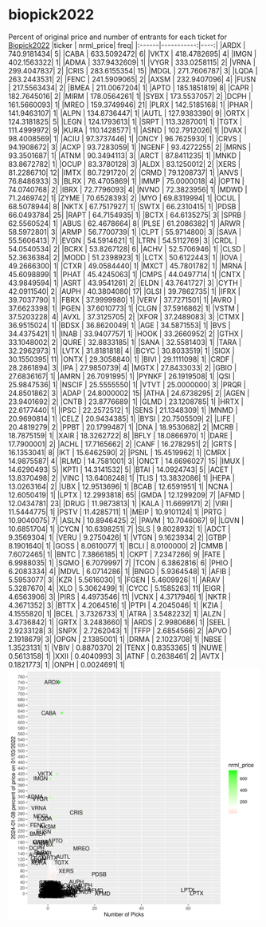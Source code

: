 # biopick2022
Percent of original price and number of entrants for each ticket for [Biopick2022](https://twitter.com/hashtag/Biopick2022)
|ticker |  nrml_price| freq|
|:------|-----------:|----:|
|ARDX   | 740.9181434|    5|
|CABA   | 633.5092472|    6|
|VKTX   | 418.4782695|    4|
|IMGN   | 402.1563322|    1|
|ADMA   | 337.9432609|    1|
|VYGR   | 333.0258115|    2|
|VRNA   | 299.4047837|    2|
|CRIS   | 283.6155354|   15|
|MDGL   | 271.7606787|    3|
|LQDA   | 263.2443531|    2|
|FENC   | 241.5909065|    2|
|AXSM   | 232.9407096|    4|
|FUSN   | 217.5563434|    2|
|BMEA   | 211.0067204|    1|
|APTO   | 185.1851819|    8|
|CAPR   | 182.7645016|    2|
|MIRM   | 178.0564261|    1|
|SYBX   | 173.5537057|    2|
|DCPH   | 161.5660093|    1|
|MREO   | 159.3749946|   21|
|PLRX   | 142.5185168|    1|
|PHAR   | 141.9463107|    1|
|ALPN   | 134.8736447|    1|
|AUTL   | 127.9383390|    9|
|ORTX   | 124.3181825|    5|
|LEGN   | 124.1793613|    1|
|SRPT   | 113.3287001|    1|
|TGTX   | 111.4999972|    9|
|KURA   | 110.1428577|    1|
|ASND   | 102.7912026|    1|
|DVAX   |  98.4008569|    1|
|ACIU   |  97.3737446|    1|
|ONCY   |  96.7625930|    1|
|CRVS   |  94.1908672|    3|
|ACXP   |  93.7283059|    1|
|NGENF  |  93.4272255|    2|
|MRNS   |  93.3501687|    1|
|ATNM   |  90.3494113|    3|
|ARCT   |  87.8411235|    1|
|MNKD   |  83.8672782|    1|
|OCUP   |  83.3780128|    3|
|ALDX   |  83.1250012|    2|
|XERS   |  81.2286710|   12|
|IMTX   |  80.7291720|    2|
|CRMD   |  79.1208737|    1|
|ANVS   |  76.8486933|    3|
|BLRX   |  76.4705869|    1|
|IMMP   |  75.0000018|    4|
|OPTN   |  74.0740768|    2|
|IBRX   |  72.7796093|    4|
|NVNO   |  72.3823956|    1|
|MDWD   |  71.2469742|    1|
|ZYME   |  70.6528393|    2|
|MYO    |  69.8319994|    1|
|OCUL   |  68.5078944|    8|
|NKTX   |  67.7517927|    1|
|SWTX   |  66.2310415|    1|
|PDSB   |  66.0493784|   25|
|RAPT   |  64.7154935|    1|
|BCTX   |  64.6135275|    3|
|SPRB   |  62.5560524|    1|
|ABUS   |  62.4678664|    8|
|PLSE   |  61.2086382|    1|
|ARWR   |  58.5972801|    3|
|ARMP   |  56.7700739|    1|
|CLPT   |  55.9714800|    3|
|SAVA   |  55.5606413|    7|
|EVGN   |  54.5914621|    1|
|LTRN   |  54.5112769|    3|
|CRDL   |  54.0540534|    2|
|BCRX   |  53.8267128|    6|
|ACHV   |  52.5706946|    1|
|CLSD   |  52.3636384|    2|
|MODD   |  51.2398923|    1|
|LCTX   |  50.6122443|    1|
|IOVA   |  49.2666300|    1|
|CTXR   |  49.0584440|    1|
|MXCT   |  45.7801782|    1|
|MRNA   |  45.6098899|    1|
|PHAT   |  45.4245063|    1|
|CMPS   |  44.0497714|    1|
|CNTX   |  43.9849594|    1|
|ASRT   |  43.9541261|    2|
|ELDN   |  43.7641727|    3|
|CYTH   |  42.0911540|    2|
|AUPH   |  40.3804080|   17|
|GLSI   |  39.7862735|    1|
|IFRX   |  39.7037790|    1|
|FBRX   |  37.9999980|    1|
|VERV   |  37.7271501|    1|
|AVRO   |  37.6623398|    1|
|PGEN   |  37.6010773|    1|
|CLGN   |  37.5916862|    1|
|VSTM   |  37.5203228|    4|
|AVXL   |  37.3125705|    2|
|XFOR   |  37.2489083|    3|
|CTMX   |  36.9515024|    1|
|BDSX   |  36.8620049|    1|
|AGE    |  34.5871553|    1|
|BVS    |  34.4375421|    1|
|INAB   |  33.9407757|    1|
|HOOK   |  33.2660952|    2|
|GTHX   |  33.1048002|    2|
|QURE   |  32.8833185|    1|
|SANA   |  32.5581403|    1|
|TARA   |  32.2962973|    1|
|LVTX   |  31.8181818|    4|
|BCYC   |  30.8033519|    1|
|SIOX   |  30.1550395|   11|
|ONTX   |  29.3058840|    1|
|BIVI   |  29.1111098|    1|
|CRDF   |  28.2861894|    3|
|IPA    |  27.9850739|    4|
|MGTX   |  27.8433033|    2|
|GBIO   |  27.6836167|    1|
|AMRN   |  26.7091995|    1|
|PYNKF  |  26.1919508|    1|
|QSI    |  25.9847536|    1|
|NSCIF  |  25.5555550|    1|
|VTVT   |  25.0000000|    3|
|PRQR   |  24.8501862|    3|
|ADAP   |  24.8000002|   15|
|ATHA   |  24.6738295|    2|
|AGEN   |  23.9401692|    2|
|CNTB   |  23.8776689|    1|
|GLMD   |  23.1208785|    1|
|HRTX   |  22.6177440|    1|
|IPSC   |  22.2572512|    1|
|SENS   |  21.1348309|    1|
|MNMD   |  20.9690814|    1|
|CELZ   |  20.9434385|    1|
|BYSI   |  20.7505509|    2|
|LIFE   |  20.4819279|    2|
|PPBT   |  20.1799487|    1|
|DNA    |  18.9530682|    2|
|MCRB   |  18.7875159|    1|
|XAIR   |  18.3262722|    8|
|BFLY   |  18.0866970|    1|
|DARE   |  17.7900001|    2|
|ACHL   |  17.7165662|    2|
|CANF   |  16.2782951|    2|
|GRTS   |  16.1353041|    8|
|IKT    |  15.6462590|    2|
|PSNL   |  15.4519962|    1|
|CMRX   |  14.9875587|    4|
|RLMD   |  14.7581001|    3|
|ONCT   |  14.6696027|   15|
|IMUX   |  14.6290493|    5|
|KPTI   |  14.3141532|    5|
|BTAI   |  14.0924743|    5|
|ACET   |  13.8370498|    2|
|VINC   |  13.6408248|    1|
|TLIS   |  13.3832086|    1|
|HEPA   |  13.0263164|    2|
|UBX    |  12.9513696|    1|
|BCAB   |  12.6591951|    1|
|NCNA   |  12.6050419|    1|
|LPTX   |  12.2993818|   65|
|GMDA   |  12.1299209|    7|
|AFMD   |  12.0434781|   23|
|DRUG   |  11.9873813|    1|
|KALA   |  11.6699171|    2|
|VIRI   |  11.5444775|    1|
|PSTV   |  11.4285711|    1|
|MEIP   |  10.9101124|    1|
|PRTG   |  10.9040075|    7|
|ASLN   |  10.8946425|    2|
|PAVM   |  10.7046067|    9|
|LGVN   |  10.6851704|    1|
|CYCN   |  10.6398251|    7|
|SLS    |   9.8028932|    1|
|ADCT   |   9.3569304|    1|
|VERU   |   9.2750426|    1|
|VTGN   |   9.1623934|    2|
|GTBP   |   8.1901640|    1|
|GOSS   |   8.0610077|    1|
|BCLI   |   8.0100000|    2|
|CMMB   |   7.6072465|    1|
|BNTC   |   7.3866185|    1|
|CKPT   |   7.2347266|    9|
|FATE   |   6.9988035|    1|
|SGMO   |   6.7079997|    7|
|TCON   |   6.3862816|    6|
|PHIO   |   6.2083334|    4|
|MDVL   |   6.0714286|    1|
|BNGO   |   5.9364548|    1|
|AFIB   |   5.5953077|    3|
|KZR    |   5.5616030|    1|
|FGEN   |   5.4609926|    1|
|ARAV   |   5.3287670|    4|
|XLO    |   5.3062499|    1|
|CYCC   |   5.1585263|   11|
|EIGR   |   4.6563906|    3|
|PIRS   |   4.4973546|   11|
|VCNX   |   4.3717946|    1|
|NKTR   |   4.3671352|    3|
|BTTX   |   4.2064516|    1|
|PTPI   |   4.2045046|    1|
|KZIA   |   4.1555820|    1|
|BCEL   |   3.7326733|    1|
|ATRA   |   3.5482232|    1|
|ALZN   |   3.4736842|    1|
|GRTX   |   3.2483660|    1|
|ARDS   |   2.9980686|    1|
|SEEL   |   2.9233128|    3|
|SNPX   |   2.7262043|    1|
|TFFP   |   2.6854566|    2|
|APVO   |   2.1918679|    3|
|OPGN   |   2.1385001|    1|
|DRMA   |   2.1023708|    1|
|NBSE   |   1.3523131|    1|
|VBIV   |   0.8870370|    2|
|TENX   |   0.8353365|    1|
|NUWE   |   0.5613158|    1|
|XXII   |   0.4040993|    3|
|ATNF   |   0.2638461|    2|
|AVTX   |   0.1821773|    1|
|ONPH   |   0.0024691|    1|
![retvspicks](biopicks.png?raw=true)

